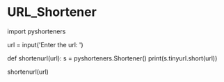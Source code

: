 # URL_Shortener
import pyshorteners

url = input('Enter the url: ')

def shortenurl(url):
    s = pyshorteners.Shortener()
    print(s.tinyurl.short(url))

shortenurl(url)
